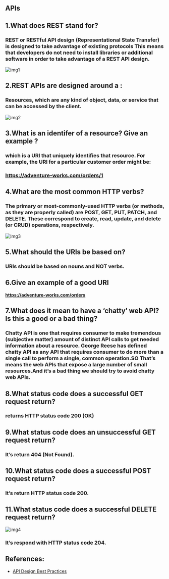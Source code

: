 ## **APIs**


## **1.What does REST stand for?**

### REST or RESTful API design (Representational State Transfer) is designed to take advantage of existing protocols This means that developers do not need to install libraries or additional software in order to take advantage of a REST API design.
![img1](https://image.slidesharecdn.com/wordcampkathmandu2016slides-161128075140/95/getting-started-with-wp-rest-api-5-638.jpg?cb=1480319594)

## **2.REST APIs are designed around a :**

### Resources, which are any kind of object, data, or service that can be accessed by the client.
![img2](https://19yw4b240vb03ws8qm25h366-wpengine.netdna-ssl.com/wp-content/uploads/REST-vs-Streaming-APIs-How-They-Differ-DIAGRAM.png)

## **3.What is an identifer of a resource? Give an example ?**

### which is a URI that uniquely identifies that resource. For example, the URI for a particular customer order might be:

### **https://adventure-works.com/orders/1**
[](https://adventure-works.com/orders/1)

## **4.What are the most common HTTP verbs?**

### The primary or most-commonly-used HTTP verbs (or methods, as they are properly called) are POST, GET, PUT, PATCH, and DELETE. These correspond to create, read, update, and delete (or CRUD) operations, respectively.

![img3](https://miro.medium.com/max/1324/1*OdQfB6npJJtjMDDoRzehVw.png)

## **5.What should the URIs be based on?**

### URIs should be based on nouns and NOT verbs.


## **6.Give an example of a good URI**


**https://adventure-works.com/orders**
[](https://adventure-works.com/orders)


## **7.What does it mean to have a ‘chatty’ web API? Is this a good or a bad thing?**

### Chatty API is one that requires consumer to make tremendous (subjective matter) amount of distinct API calls to get needed information about a resource. George Reese has defined chatty API as any API that requires consumer to do more than a single call to perform a single, common operation.SO That’s means the web APIs that expose a large number of small resources.And it’s a bad thing we should try to avoid chatty web APIs.

## **8.What status code does a successful GET request return?**
### returns HTTP status code 200 (OK)

## **9.What status code does an unsuccessful GET request return?**
### It’s return 404 (Not Found).

## **10.What status code does a successful POST request return?**
### It’s return HTTP status code 200.

## **11.What status code does a successful DELETE request return?**

![img4](https://i.stack.imgur.com/4WSCO.png)

### It’s respond with HTTP status code 204.



## References:
* [API Design Best Practices](https://docs.microsoft.com/en-us/azure/architecture/best-practices/api-design)



